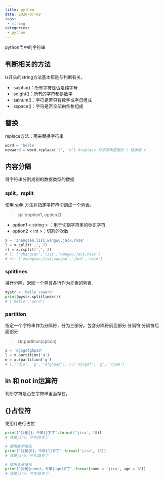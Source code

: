 ```yaml
---
title: python
date: 2020-07-09
tags:
 - string
categories: 
 - python
---
```


python当中的字符串
<!-- more -->

## 判断相关的方法
is开头的string方法基本都是与判断有关。

- isalpha()：所有字符是否是纯字母
- isdight()：所有的字符都是数字
- isalnum()：字符是否只有数字或字母组成
- isspace()：字符是否全部由空格组成

## 替换
replace方法：用来替换字符串
```python
word = 'hello'
newword = word.replace('l', 'x') #replace 将字符串里面的 l 替换成 x
```

## 内容分隔
将字符串分割成别的数据类型的数据
### split，rsplit
使用 split 方法将指定字符串切割成一个列表。
> split(option1, option2) 

- option1 < string > ：用于切割字符串的标识字符
- option2 < int >：切割的次数
```python
x = 'zhangsan,lisi,wangwu,jack,rose'
l = x.split(',', 2)
rl = x.rsplit(',', 2)
# l: ['zhangsan','lisi','wangwu,jack,rose']
# rl: ['zhangsan,lisi,wangwu','jack','rose']
```
### splitlines
换行分隔，返回一个包含各行作为元素的列表.
```python
mystr = 'hello \nword'
print(mystr.splitlines())
# ['hello','word']
```
### partition
指定一个字符串作为分隔符，分为三部分。包含分隔符前面部分 分隔符 分隔符后面部分
> str.partition(option)
```python
x = 'djogdfghpad'
l = x.partition('g')
n = x.rpartition('g')
# l:('djo', 'g', 'dfghpad'), n:('djogdf', 'g', 'hpad')
```
## in 和 not in运算符
判断字符是否在字符串里面存在。

## {}占位符
使用{}进行占位

```python
print('我是{}，今年{}岁了'.format('jira', 18))
# 我是jira，今年18岁了

# 使用数字填充
print('我是{0}，今年{1}岁了'.format('jira', 18))
# 我是jira，今年18岁了

# 使用变量填充
print('我是{name}，今年{age}岁了'.format(name = 'jira', age = 18))
# 我是jira，今年18岁了
```